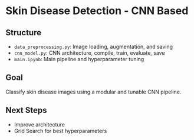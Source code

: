 # Skin Disease Detection - CNN Based

## Structure

- `data_preprocessing.py`: Image loading, augmentation, and saving
- `cnn_model.py`: CNN architecture, compile, train, evaluate, save
- `main.ipynb`: Main pipeline and hyperparameter tuning

## Goal

Classify skin disease images using a modular and tunable CNN pipeline.

## Next Steps

- Improve architecture
- Grid Search for best hyperparameters
